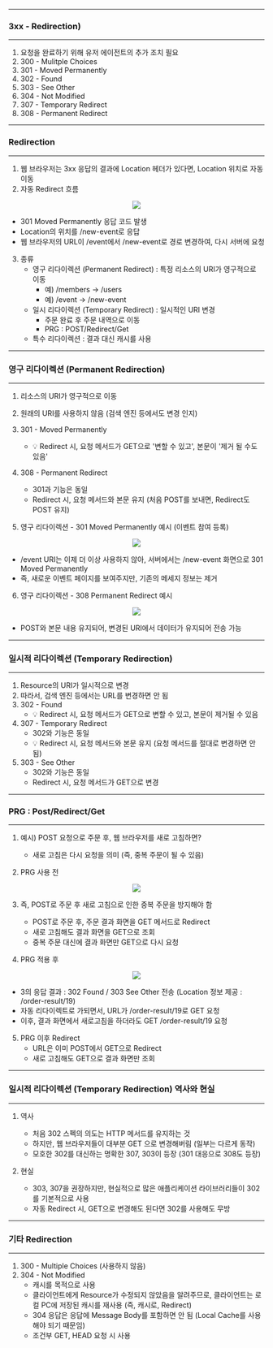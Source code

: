 -----
### 3xx - Redirection)
-----
1. 요청을 완료하기 위해 유저 에이전트의 추가 조치 필요
2. 300 - Mulitple Choices
3. 301 - Moved Permanently
4. 302 - Found
5. 303 - See Other
6. 304 - Not Modified
7. 307 - Temporary Redirect
8. 308 - Permanent Redirect

-----
### Redirection
-----
1. 웹 브라우저는 3xx 응답의 결과에 Location 헤더가 있다면, Location 위치로 자동 이동
2. 자동 Redirect 흐름
<div align="center">
<img src="https://github.com/sooyounghan/HTTP/assets/34672301/258fd568-bc79-40d3-8141-78ac9c0b8576">
</div>

  - 301 Moved Permanently 응답 코드 발생
  - Location의 위치를 /new-event로 응답
  - 웹 브라우저의 URL이 /event에서 /new-event로 경로 변경하여, 다시 서버에 요청

3. 종류
   - 영구 리다이렉션 (Permanent Redirect) : 특정 리소스의 URI가 영구적으로 이동
     + 예) /members → /users
     + 예) /event → /new-event
   - 일시 리다이렉션 (Temporary Redirect) : 일시적인 URI 변경
     + 주문 완료 후 주문 내역으로 이동
     + PRG : POST/Redirect/Get
   - 특수 리다이렉션 : 결과 대신 캐시를 사용
  
-----
### 영구 리다이렉션 (Permanent Redirection)
-----
1. 리소스의 URI가 영구적으로 이동
2. 원래의 URI를 사용하지 않음 (검색 엔진 등에서도 변경 인지)
3. 301 - Moved Permanently
   - 💡 Redirect 시, 요청 메서드가 GET으로 '변할 수 있고', 본문이 '제거 될 수도 있음'
4. 308 - Permanent Redirect
   - 301과 기능은 동일
   - Redirect 시, 요청 메서드와 본문 유지 (처음 POST를 보내면, Redirect도 POST 유지)

5. 영구 리다이렉션 - 301 Moved Permanently 예시 (이벤트 참여 등록)
<div align="center">
<img src="https://github.com/sooyounghan/HTTP/assets/34672301/2d940402-e3a9-4f64-aa4a-416be7495755">
</div>

   - /event URI는 이제 더 이상 사용하지 않아, 서버에서는 /new-event 화면으로 301 Moved Permanently
   - 즉, 새로운 이벤트 페이지를 보여주지만, 기존의 메세지 정보는 제거

6. 영구 리다이렉션 - 308 Permanent Redirect 예시
<div align="center">
<img src="https://github.com/sooyounghan/HTTP/assets/34672301/2da65623-9c00-424a-a9b6-4c822f381dd1">
</div>

  - POST와 본문 내용 유지되어, 변경된 URI에서 데이터가 유지되어 전송 가능
  
-----
### 일시적 리다이렉션 (Temporary Redirection)
-----
1. Resource의 URI가 일시적으로 변경
2. 따라서, 검색 엔진 등에서는 URL를 변경하면 안 됨
3. 302 - Found
   - 💡 Redirect 시, 요청 메서드가 GET으로 변할 수 있고, 본문이 제거될 수 있음
4. 307 - Temporary Redirect
   - 302와 기능은 동일
   - 💡 Redirect 시, 요청 메서드와 본문 유지 (요청 메서드를 절대로 변경하면 안 됨)
5. 303 - See Other
   - 302와 기능은 동일
   - Redirect 시, 요청 메서드가 GET으로 변경

-----
### PRG : Post/Redirect/Get
-----
1. 예시) POST 요청으로 주문 후, 웹 브라우저를 새로 고침하면?
   - 새로 고침은 다시 요청을 의미 (즉, 중복 주문이 될 수 있음)

2. PRG 사용 전
<div align="center">
<img src="https://github.com/sooyounghan/HTTP/assets/34672301/d3828387-0859-4add-b8c8-9dc0ff237aa4">
</div>

3. 즉, POST로 주문 후 새로 고침으로 인한 중복 주문을 방지해야 함
   - POST로 주문 후, 주문 결과 화면을 GET 메서드로 Redirect
   - 새로 고침해도 결과 화면을 GET으로 조회
   - 중복 주문 대신에 결과 화면만 GET으로 다시 요청

4. PRG 적용 후
<div align="center">
<img src="https://github.com/sooyounghan/HTTP/assets/34672301/a4e5ac0a-b8e9-4f06-9e6e-2ffd313c3641">
</div>

  - 3의 응답 결과 : 302 Found / 303 See Other 전송 (Location 정보 제공 : /order-result/19)
  - 자동 리다이렉트로 가되면서, URL가 /order-result/19로 GET 요청
  - 이후, 결과 화면에서 새로고침을 하더라도 GET /order-result/19 요청

5. PRG 이후 Redirect
   - URL은 이미 POST에서 GET으로 Redirect
   - 새로 고침해도 GET으로 결과 화면만 조회
  
-----
### 일시적 리다이렉션 (Temporary Redirection) 역사와 현실
-----
1. 역사
   - 처음 302 스펙의 의도는 HTTP 메서드를 유지하는 것
   - 하지만, 웹 브라우저들이 대부분 GET 으로 변경해버림 (일부는 다르게 동작)
   - 모호한 302를 대신하는 명확한 307, 303이 등장 (301 대응으로 308도 등장)

2. 현실
   - 303, 307을 권장하지만, 현실적으로 많은 애플리케이션 라이브러리들이 302를 기본적으로 사용
   - 자동 Redirect 시, GET으로 변경해도 된다면 302를 사용해도 무방

-----
### 기타 Redirection
-----
1. 300 - Multiple Choices (사용하지 않음)
2. 304 - Not Modified
   - 캐시를 목적으로 사용
   - 클라이언트에게 Resource가 수정되지 않았음을 알려주므로, 클라이언트는 로컬 PC에 저장된 캐시를 재사용 (즉, 캐시로, Redirect)
   - 304 응답은 응답에 Message Body를 포함하면 안 됨 (Local Cache를 사용해야 되기 때문임)
   - 조건부 GET, HEAD 요청 시 사용

